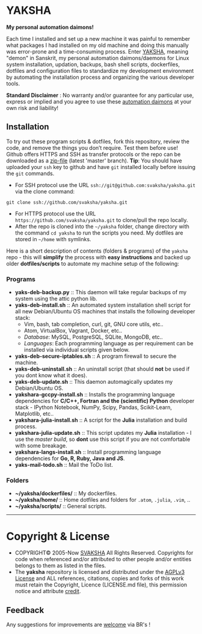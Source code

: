 # YAKSHA
__My personal automation daimons!__

Each time I installed and set up a new machine it was painful to remember what packages I had installed on my old machine and doing this manually was error-prone and a time-consuming process. Enter [YAKSHA][yaksha], meaning "demon" in Sanskrit, my personal automation daimons/daemons for Linux system installation, updation, backups, bash shell scripts, dockerfiles, dotfiles and configuration files to standardize my development environment by automating the installation process and organizing the various developer tools.

__Standard Disclaimer__ : No warranty and/or guarantee for any particular use, express or implied and you agree to use these [automation daimons][yaksha] at your own risk and liability! 

 [yaksha]: http://svaksha.github.io/yaksha "yaksha"

## Installation 
To try out these program scripts & dotfiles, fork this repository, review the code, and remove the things you don’t require. Test them before use!
Github offers HTTPS and SSH as transfer protocols or the repo can be downloaded as a [zip-file][download] (latest 'master' branch). 
__Tip__: You should have uploaded your `ssh` key to github and have `git` installed locally before issuing the `git` commands.

+ For SSH protocol use the URL `ssh://git@github.com:svaksha/yaksha.git` via the clone command:
```
git clone ssh://github.com/svaksha/yaksha.git
```
+ For HTTPS protocol use the URL `https://github.com/svaksha/yaksha.git` to clone/pull the repo locally.
+ After the repo is cloned into the `~/yaksha` folder, change directory with the command `cd yaksha` to run the scripts you need. My dotfiles are stored in `~/home` with symlinks.

Here is a short description of contents (folders & programs) of the `yaksha` repo - this will __simplify__ the process with __easy instructions__ and backed up older __dotfiles/scripts__ to automate my machine setup of the following: 

### Programs
+ __yaks-deb-backup.py__ :: This daemon will take regular backups of my system using the attic python lib.
+ __yaks-deb-install.sh__ :: An automated system installation shell script for all new Debian/Ubuntu OS machines that installs the following developer stack: 
  * Vim, bash, tab completion, curl, git, GNU core utils, etc..
  * Atom, VirtualBox, Vagrant, Docker, etc..
  * _Database_: MySQL, PostgreSQL, SQLite, MongoDB, etc..
  * _Languages_: Each programming language as per requirement can be installed via individual scripts given below. 
+ __yaks-deb-secure-iptables.sh__ :: A program firewall to secure the machine.
+ __yaks-deb-uninstall.sh__ :: An uninstall script (that should **not** be used if you dont know what it does).
+ __yaks-deb-update.sh__ :: This daemon automagically updates my Debian/Ubuntu OS.
+ __yakshara-gccpy-install.sh__ :: Installs the programming language dependencies for __C/C++, Fortran and the (scientific) Python__ developer stack - IPython Notebook, NumPy, Scipy, Pandas, Scikit-Learn, Matplotlib, etc.. 
+ __yakshara-julia-install.sh__ :: A script for the __Julia__ installation and build process.
+ __yakshara-julia-update.sh__ :: This script updates my __Julia__ installation - I use the _master build_, so __dont__ use this script if you are not comfortable with some breakage.
+ __yakshara-langs-install.sh__ :: Install programming language dependencies for __Go, R, Ruby, Java and JS__.
+ __yaks-mail-todo.sh__ :: Mail the ToDo list.

### Folders
+ __~/yaksha/dockerfiles/__ :: My dockerfiles.
+ __~/yaksha/home/__ :: Home dotfiles and folders for `.atom`, `.julia`, `.vim`, ..
+ __~/yaksha/scripts/__ :: General scripts.

 [download]: https://github.com/svaksha/yaksha/archive/master.zip "download"

----

# Copyright & License
+ COPYRIGHT© 2005-Now [SVAKSHA](http://svaksha.com/pages/Bio) All Rights Reserved. Copyrights for code when referenced and/or attributed to other people and/or entities belongs to them as listed in the files. 
+ The __yaksha__ repository is licensed and distributed under the [AGPLv3 License](http://www.gnu.org/licenses/agpl-3.0.html) and ALL references, citations, copies and forks of this work must retain the Copyright, Licence (LICENSE.md file), this permission notice and attribute [credit](https://en.wikipedia.org/wiki/Creative_Commons_license#Attribution).

## Feedback
Any suggestions for improvements are [welcome](https://github.com/svaksha/yaksha/issues) via BR's !

